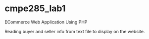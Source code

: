 # cmpe285_lab1

ECommerce Web Application Using PHP

Reading buyer and seller info from text file to display on the website.
